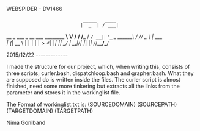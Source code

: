 WEBSPIDER - DV1466

                                _____   ____ 
                               |  _  | / ___|
  __ _ ___ _ __ ___ ________  __\ V / / /___ 
 / _` / __| '_ ` _ \______\ \/ // _ \ | ___ \
| (_| \__ \ | | | | |      >  <| |_| || \_/ |
 \__,_|___/_| |_| |_|     /_/\_\_____/\_____/
                                             
                                             

2015/12/22 -------------

I made the structure for our project, which, when writing this, 
consists of three scripts; curler.bash, dispatchloop.bash and 
grapher.bash. What they are supposed do is written inside the 
files. The curler script is almost finished, need some more 
tinkering but extracts all the links from the parameter and 
stores it in the workinglist file. 

The Format of workinglist.txt is:
(SOURCEDOMAIN) (SOURCEPATH) (TARGETDOMAIN) (TARGETPATH)

Nima Goniband
